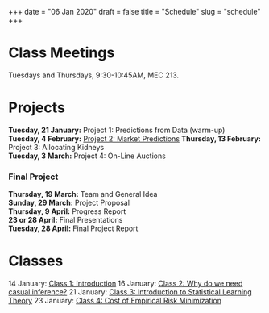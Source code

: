 +++
date = "06 Jan 2020"
draft = false
title = "Schedule"
slug = "schedule"
+++

# Class Meetings

Tuesdays and Thursdays, 9:30-10:45AM, MEC 213.

# Projects

**Tuesday, 21 January:** Project 1: Predictions from Data (warm-up)  
**Tuesday, 4 February:** [Project 2: Market Predictions](/project2)
**Thursday, 13 February:** Project 3: Allocating Kidneys  
**Tuesday, 3 March:** Project 4: On-Line Auctions

### Final Project

**Thursday, 19 March:** Team and General Idea  
**Sunday, 29 March:** Project Proposal  
**Thursday, 9 April:** Progress Report  
**23 or 28 April:** Final Presentations  
**Tuesday, 28 April:** Final Project Report  

# Classes

14 January: [Class 1: Introduction](/class1)
16 January: [Class 2: Why do we need casual inference?](/class2)
21 January: [Class 3: Introduction to Statistical Learning Theory](/class3)
23 January: [Class 4: Cost of Empirical Risk Minimization](/class4)
